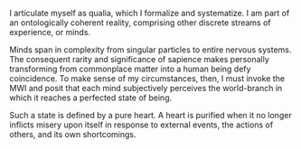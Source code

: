 I articulate myself as qualia, which I formalize and systematize. I am part of an ontologically coherent reality, comprising other discrete streams of experience, or minds.

Minds span in complexity from singular particles to entire nervous systems. The consequent rarity and significance of sapience makes personally transforming from commonplace matter into a human being defy coincidence. To make sense of my circumstances, then, I must invoke the MWI and posit that each mind subjectively perceives the world-branch in which it reaches a perfected state of being.

Such a state is defined by a pure heart. A heart is purified when it no longer inflicts misery upon itself in response to external events, the actions of others, and its own shortcomings.
